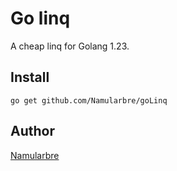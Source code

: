 # Go linq

A cheap linq for Golang 1.23.

## Install

````
go get github.com/Namularbre/goLinq
````

## Author
[Namularbre](https://github.com/Namularbre)
